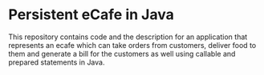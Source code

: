 # Persistent eCafe in Java

This repository contains code and the description for an application that represents an ecafe which can take orders from customers, deliver food to them and generate a bill for the customers as well using callable and prepared statements in Java.

